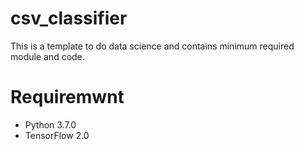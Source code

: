 # csv_classifier

This is a template to do data science and contains minimum required module and code.

# Requiremwnt

* Python 3.7.0
* TensorFlow 2.0
